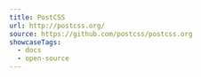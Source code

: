 ```yaml
---
title: PostCSS
url: http://postcss.org/
source: https://github.com/postcss/postcss.org
showcaseTags:
  - docs
  - open-source
---
```

